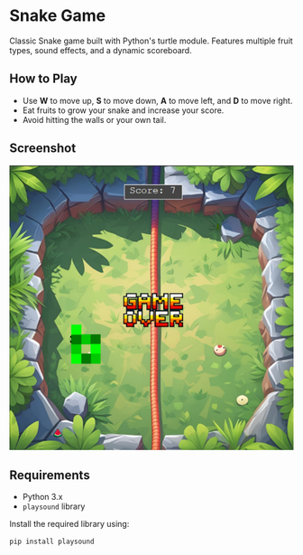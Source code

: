 # Snake Game

Classic Snake game built with Python's turtle module. Features multiple fruit types, sound effects, and a dynamic scoreboard.

## How to Play

- Use **W** to move up, **S** to move down, **A** to move left, and **D** to move right.  
- Eat fruits to grow your snake and increase your score.  
- Avoid hitting the walls or your own tail.

## Screenshot

![Game Screenshot](assets/Screenshot.png)


## Requirements

- Python 3.x  
- `playsound` library

Install the required library using:

```bash
pip install playsound

